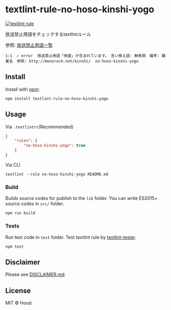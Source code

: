 # textlint-rule-no-hoso-kinshi-yogo

[![textlint rule](https://img.shields.io/badge/textlint-fixable-green.svg?style=social)](https://textlint.github.io/)

放送禁止用語をチェックするtextlintルール

参照: [放送禁止用語一覧](http://monoroch.net/kinshi/)

```
1:1  ✓ error  放送禁止用語「魚屋」が含まれています。　言い換え語: 鮮魚商　備考: 職業名　参照: http://monoroch.net/kinshi/  no-hoso-kinshi-yogo
```

## Install

Install with [npm](https://www.npmjs.com/):

    npm install textlint-rule-no-hoso-kinshi-yogo

## Usage

Via `.textlintrc`(Recommended)

```json
{
    "rules": {
        "no-hoso-kinshi-yogo": true
    }
}
```

Via CLI

```
textlint --rule no-hoso-kinshi-yogo README.md
```

### Build

Builds source codes for publish to the `lib` folder.
You can write ES2015+ source codes in `src/` folder.

    npm run build

### Tests

Run test code in `test` folder.
Test textlint rule by [textlint-tester](https://github.com/textlint/textlint-tester).

    npm test

## Disclaimer

Please see [DISCLAIMER.md](https://github.com/blue-hood/textlint-rule-no-hoso-kinshi-yogo/blob/master/DISCLAIMER.md).

## License

MIT © Hood
